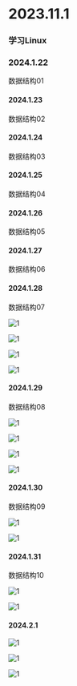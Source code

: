 # 2023.11.1

### 学习Linux

### 2024.1.22

数据结构01

#### 2024.1.23

数据结构02

#### 2024.1.24

数据结构03

#### 2024.1.25

数据结构04

#### 2024.1.26

数据结构05

#### 2024.1.27

数据结构06

#### 2024.1.28

数据结构07

![1](./028.jpg)

![1](./029.jpg)

![1](./030.jpg)

![1](./031.jpg)

#### 2024.1.29

数据结构08

![1](./032.jpg)

![1](./033.jpg)

![1](./034.jpg)

![1](./035.jpg)

#### 2024.1.30

数据结构09

![1](./036.jpg)

![1](./037.jpg)

#### 2024.1.31

数据结构10

![1](./039.jpg)

![1](./038.jpg)

#### 2024.2.1

![1](./040.jpg)

![1](./041.jpg)

![1](./042.jpg)
